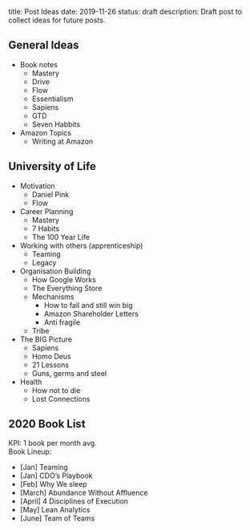 title: Post Ideas
date: 2019-11-26
status: draft
description: Draft post to collect ideas for future posts.

General Ideas
-------------

- Book notes
  - Mastery
  - Drive
  - Flow
  - Essentialism
  - Sapiens
  - GTD
  - Seven Habbits
- Amazon Topics
  - Writing at Amazon

University of Life
------------------

- Motivation
  - Daniel Pink
  - Flow
- Career Planning
  - Mastery
  - 7 Habits
  - The 100 Year Life
- Working with others (apprenticeship)
  - Teaming
  - Legacy
- Organisation Building
  - How Google Works
  - The Everything Store
  - Mechanisms
    - How to fail and still win big
    - Amazon Shareholder Letters
    - Anti fragile
  - Tribe
- The BIG Picture
  - Sapiens
  - Homo Deus
  - 21 Lessons
  - Guns, germs and steel
- Health
  - How not to die
  - Lost Connections

2020 Book List
--------------

KPI: 1 book per month avg.<br>
Book Lineup:

  - [Jan] Teaming
  - [Jan] CDO’s Playbook
  - [Feb] Why We sleep
  - [March] Abundance Without Affluence
  - [April] 4 Disciplines of Execution
  - [May] Lean Analytics
  - [June] Team of Teams
